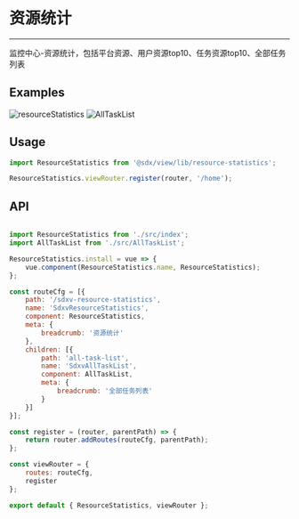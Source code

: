 # 资源统计
---

监控中心-资源统计，包括平台资源、用户资源top10、任务资源top10、全部任务列表

## Examples

![resourceStatistics](/view/resource-statistics.jpg)
![AllTaskList](/view/all-task-list.jpg)


## Usage

```js
import ResourceStatistics from '@sdx/view/lib/resource-statistics';

ResourceStatistics.viewRouter.register(router, '/home');
```


## API

```js

import ResourceStatistics from './src/index';
import AllTaskList from './src/AllTaskList';

ResourceStatistics.install = vue => {
    vue.component(ResourceStatistics.name, ResourceStatistics);
};

const routeCfg = [{
    path: '/sdxv-resource-statistics',
    name: 'SdxvResourceStatistics',
    component: ResourceStatistics,
    meta: {
        breadcrumb: '资源统计'
    },
    children: [{
        path: 'all-task-list',
        name: 'SdxvAllTaskList',
        component: AllTaskList,
        meta: {
            breadcrumb: '全部任务列表'
        }
    }]
}];

const register = (router, parentPath) => {
    return router.addRoutes(routeCfg, parentPath);
};

const viewRouter = {
    routes: routeCfg,
    register
};

export default { ResourceStatistics, viewRouter };

```